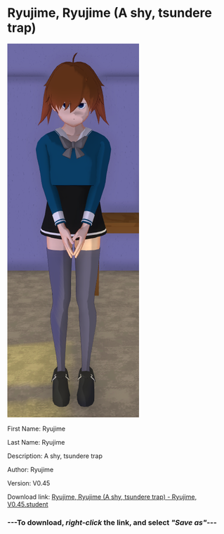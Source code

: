 # Ryujime, Ryujime (A shy, tsundere trap)

<img src = "https://raw.githubusercontent.com/Arbiter1223/Daigaku-Gurashi-Custom-Students/master/Students/Files/Ryujime%2C%20Ryujime%20(A%20shy%2C%20tsundere%20trap).png">

First Name: Ryujime

Last Name: Ryujime

Description: A shy, tsundere trap

Author: Ryujime

Version: V0.45

Download link: <a href="https://raw.githubusercontent.com/Arbiter1223/Daigaku-Gurashi-Custom-Students/master/Students/Files/Ryujime%2C%20Ryujime%20(A%20shy%2C%20tsundere%20trap)%20-%20Ryujime%2C%20V0.45.student">Ryujime, Ryujime (A shy, tsundere trap) - Ryujime, V0.45.student</a>

### ---**To download, _right-click_ the link, and select _"Save as"_**---
